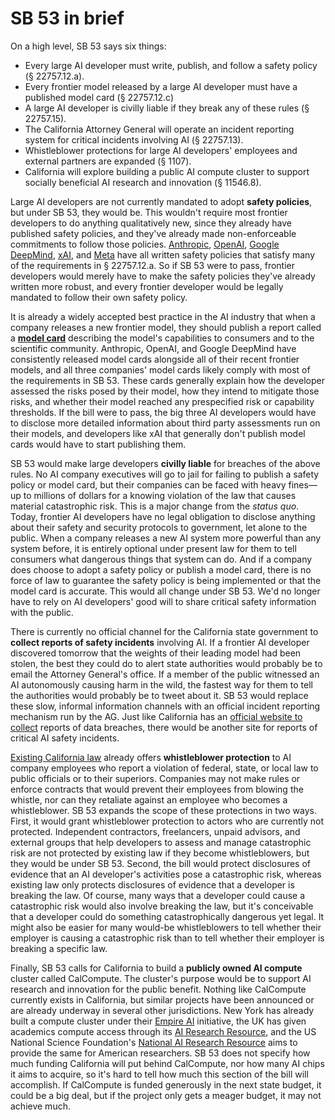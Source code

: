 # SB 53 in brief
On a high level, SB 53 says six things:
- Every large AI developer must write, publish, and follow a safety policy (§ 22757.12.a). 
- Every frontier model released by a large AI developer must have a published model card (§ 22757.12.c)
- A large AI developer is civilly liable if they break any of these rules (§ 22757.15). 
- The California Attorney General will operate an incident reporting system for critical incidents involving AI (§ 22757.13).
- Whistleblower protections for large AI developers' employees and external partners are expanded (§ 1107).
- California will explore building a public AI compute cluster to support socially beneficial AI research and innovation (§ 11546.8).

Large AI developers are not currently mandated to adopt __safety policies__, but under SB 53, they would be. This wouldn't require most frontier developers to do anything qualitatively new, since they already have published safety policies, and they've already made non-enforceable commitments to follow those policies. [Anthropic](https://www-cdn.anthropic.com/f3b282f157017d08e36636bda1bf3bd4d9f23ee7.pdf), [OpenAI](https://cdn.openai.com/pdf/18a02b5d-6b67-4cec-ab64-68cdfbddebcd/preparedness-framework-v2.pdf), [Google DeepMind](https://storage.googleapis.com/deepmind-media/DeepMind.com/Blog/updating-the-frontier-safety-framework/Frontier%20Safety%20Framework%202.0.pdf), [xAI](https://data.x.ai/2025-08-20-xai-risk-management-framework.pdf), and [Meta](https://ai.meta.com/static-resource/meta-frontier-ai-framework/?utm_source=newsroom&amp;utm_medium=web&amp;utm_content=Frontier_AI_Framework_PDF) have all written safety policies that satisfy many of the requirements in § 22757.12.a. So if SB 53 were to pass, frontier developers would merely have to make the safety policies they've already written more robust, and every frontier developer would be legally mandated to follow their own safety policy.

It is already a widely accepted best practice in the AI industry that when a company releases a new frontier model, they should publish a report called a [__model card__](https://arxiv.org/abs/1810.03993) describing the model's capabilities to consumers and to the scientific community. Anthropic, OpenAI, and Google DeepMind have consistently released model cards alongside all of their recent frontier models, and all three companies' model cards likely comply with most of the requirements in SB 53. These cards generally explain how the developer assessed the risks posed by their model, how they intend to mitigate those risks, and whether their model reached any prespecified risk or capability thresholds. If the bill were to pass, the big three AI developers would have to disclose more detailed information about third party assessments run on their models, and developers like xAI that generally don't publish model cards would have to start publishing them.

SB 53 would make large developers __civilly liable__ for breaches of the above rules. No AI company executives will go to jail for failing to publish a safety policy or model card, but their companies can be faced with heavy fines—up to millions of dollars for a knowing violation of the law that causes material catastrophic risk. This is a major change from the *status quo*. Today, frontier AI developers have no legal obligation to disclose anything about their safety and security protocols to government, let alone to the public. When a company releases a new AI system more powerful than any system before, it is entirely optional under present law for them to tell consumers what dangerous things that system can do. And if a company does choose to adopt a safety policy or publish a model card, there is no force of law to guarantee the safety policy is being implemented or that the model card is accurate. This would all change under SB 53. We'd no longer have to rely on AI developers' good will to share critical safety information with the public.

There is currently no official channel for the California state government to __collect reports of safety incidents__ involving AI. If a frontier AI developer discovered tomorrow that the weights of their leading model had been stolen, the best they could do to alert state authorities would probably be to email the Attorney General's office. If a member of the public witnessed an AI autonomously causing harm in the wild, the fastest way for them to tell the authorities would probably be to tweet about it. SB 53 would replace these slow, informal information channels with an official incident reporting mechanism run by the AG. Just like California has an [official website to collect](https://oag.ca.gov/privacy/databreach/reporting) reports of data breaches, there would be another site for reports of critical AI safety incidents.

[Existing California law](https://leginfo.legislature.ca.gov/faces/codes_displaySection.xhtml?lawCode=LAB&amp;sectionNum=1102.5) already offers __whistleblower protection__ to AI company employees who report a violation of federal, state, or local law to public officials or to their superiors. Companies may not make rules or enforce contracts that would prevent their employees from blowing the whistle, nor can they retaliate against an employee who becomes a whistleblower. SB 53 expands the scope of these protections in two ways. First, it would grant whistleblower protection to actors who are currently not protected. Independent contractors, freelancers, unpaid advisors, and external groups that help developers to assess and manage catastrophic risk are not protected by existing law if they become whistleblowers, but they would be under SB 53. Second, the bill would protect disclosures of evidence that an AI developer's activities pose a catastrophic risk, whereas existing law only protects disclosures of evidence that a developer is breaking the law. Of course, many ways that a developer could cause a catastrophic risk would also involve breaking the law, but it's conceivable that a developer could do something catastrophically dangerous yet legal. It might also be easier for many would-be whistleblowers to tell whether their employer is causing a catastrophic risk than to tell whether their employer is breaking a specific law.

Finally, SB 53 calls for California to build a __publicly owned AI compute__ cluster called CalCompute. The cluster's purpose would be to support AI research and innovation for the public benefit. Nothing like CalCompute currently exists in California, but similar projects have been announced or are already underway in several other jurisdictions. New York has already built a compute cluster under their [Empire AI](https://www.empireai.edu/) initiative, the UK has given academics compute access through its [AI Research Resource](https://www.ukri.org/news/300-million-to-launch-first-phase-of-new-ai-research-resource), and the US National Science Foundation's [National AI Research Resource](https://nairrpilot.org/) aims to provide the same for American researchers. SB 53 does not specify how much funding California will put behind CalCompute, nor how many AI chips it aims to acquire, so it's hard to tell how much this section of the bill will accomplish. If CalCompute is funded generously in the next state budget, it could be a big deal, but if the project only gets a meager budget, it may not achieve much.